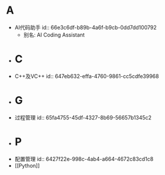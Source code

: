 # A
- AI代码助手
  id:: 66e3c6df-b89b-4a6f-b9cb-0dd7dd100792
	- 别名: AI Coding Assistant
- # C
- C++及VC++
  id:: 647eb632-effa-4760-9861-cc5cdfe39968
- # G
- 过程管理
  id:: 65fa4755-45df-4327-8b69-56657b1345c2
- # P
- 配置管理
  id:: 6427f22e-998c-4ab4-a664-4672c83cd1c8
- [[Python]]